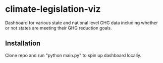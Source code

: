 # climate-legislation-viz
Dashboard for various state and national level GHG data including whether or not states are meeting their GHG reduction goals.

## Installation
Clone repo and run "python main.py" to spin up dashboard locally.
